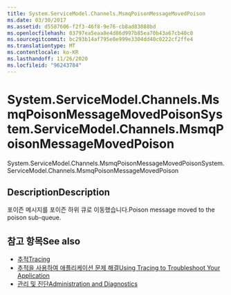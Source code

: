 ```yaml
---
title: System.ServiceModel.Channels.MsmqPoisonMessageMovedPoison
ms.date: 03/30/2017
ms.assetid: d5587606-f2f3-46f8-9e76-cb8ad83088bd
ms.openlocfilehash: 03797ea5eaa8e4d86d997b85ea70b43a67cb40c0
ms.sourcegitcommit: bc293b14af795e0e999e3304dd40c0222cf2ffe4
ms.translationtype: MT
ms.contentlocale: ko-KR
ms.lasthandoff: 11/26/2020
ms.locfileid: "96243784"
---
```

# <a name="systemservicemodelchannelsmsmqpoisonmessagemovedpoison"></a><span data-ttu-id="e2895-102">System.ServiceModel.Channels.MsmqPoisonMessageMovedPoison</span><span class="sxs-lookup"><span data-stu-id="e2895-102">System.ServiceModel.Channels.MsmqPoisonMessageMovedPoison</span></span>

<span data-ttu-id="e2895-103">System.ServiceModel.Channels.MsmqPoisonMessageMovedPoison</span><span class="sxs-lookup"><span data-stu-id="e2895-103">System.ServiceModel.Channels.MsmqPoisonMessageMovedPoison</span></span>  
  
## <a name="description"></a><span data-ttu-id="e2895-104">Description</span><span class="sxs-lookup"><span data-stu-id="e2895-104">Description</span></span>  

 <span data-ttu-id="e2895-105">포이즌 메시지를 포이즌 하위 큐로 이동했습니다.</span><span class="sxs-lookup"><span data-stu-id="e2895-105">Poison message moved to the poison sub-queue.</span></span>  
  
## <a name="see-also"></a><span data-ttu-id="e2895-106">참고 항목</span><span class="sxs-lookup"><span data-stu-id="e2895-106">See also</span></span>

- [<span data-ttu-id="e2895-107">추적</span><span class="sxs-lookup"><span data-stu-id="e2895-107">Tracing</span></span>](index.md)
- [<span data-ttu-id="e2895-108">추적을 사용하여 애플리케이션 문제 해결</span><span class="sxs-lookup"><span data-stu-id="e2895-108">Using Tracing to Troubleshoot Your Application</span></span>](using-tracing-to-troubleshoot-your-application.md)
- [<span data-ttu-id="e2895-109">관리 및 진단</span><span class="sxs-lookup"><span data-stu-id="e2895-109">Administration and Diagnostics</span></span>](../index.md)
